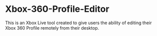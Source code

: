 # Xbox-360-Profile-Editor
This is an Xbox Live tool created to give users the ability of editing their Xbox 360 Profile remotely from their desktop.
